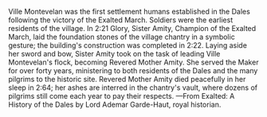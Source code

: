 Ville Montevelan was the first settlement humans established in the Dales following the victory of the Exalted March. Soldiers were the earliest residents of the village. In 2:21 Glory, Sister Amity, Champion of the Exalted March, laid the foundation stones of the village chantry in a symbolic gesture; the building's construction was completed in 2:22. Laying aside her sword and bow, Sister Amity took on the task of leading Ville Montevelan's flock, becoming Revered Mother Amity. She served the Maker for over forty years, ministering to both residents of the Dales and the many pilgrims to the historic site. Revered Mother Amity died peacefully in her sleep in 2:64; her ashes are interred in the chantry's vault, where dozens of pilgrims still come each year to pay their respects.
—From Exalted: A History of the Dales by Lord Ademar Garde-Haut, royal historian.
